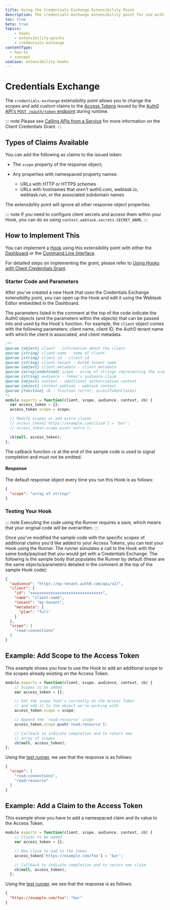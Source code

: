 ```yaml
---
title: Using the Credentials Exchange Extensibility Point
description: The credentials-exchange extensibility point for use with Hooks
toc: true
beta: true
topics:
    - hooks
    - extensibility-points
    - credentials-exchange
contentType:
  - how-to
  - concept
useCase: extensibility-hooks
---
```


# Credentials Exchange

The `credentials-exchange` extensibility point allows you to change the scopes and add custom claims to the [Access Tokens](/tokens/access-token) issued by the [Auth0 API's `POST /oauth/token` endpoint](/api/authentication#authorization-code) during runtime.

::: note
Please see [Calling APIs from a Service](/api-auth/grant/client-credentials) for more information on the Client Credentials Grant.
:::

## Types of Claims Available

You can add the following as claims to the issued token:

* The `scope` property of the response object;
* Any properties with namespaced property names:

  * URLs with HTTP or HTTPS schemes
  * URLs with hostnames that *aren't* auth0.com, webtask.io, webtask.run, or the associated subdomain names

The extensibility point will ignore all other response object properties.

::: note
If you need to configure client secrets and access them within your Hook, you can do so using `context.webtask.secrets.SECRET_NAME`.
:::

## How to Implement This

You can implement a [Hook](/hooks#work-with-hooks) using this extensibility point with either the [Dashboard](/hooks/dashboard) or the [Command Line Interface](/hooks/cli). 

For detailed steps on implementing the grant, please refer to [Using Hooks with Client Credentials Grant](/api-auth/tutorials/client-credentials/customize-with-hooks).

### Starter Code and Parameters

After you've created a new Hook that uses the Credentials Exchange extensibility point, you can open up the Hook and edit it using the Webtask Editor embedded in the Dashboard. 

The parameters listed in the comment at the top of the code indicate the Auth0 objects (and the parameters within the objects) that can be passed into and used by the Hook's function. For example, the `client` object comes with the following parameters: client name, client ID, the Auth0 tenant name with which the client is associated, and client metadata. 

```js
/**
@param {object} client - information about the client
@param {string} client.name - name of client
@param {string} client.id - client id
@param {string} client.tenant - Auth0 tenant name
@param {object} client.metadata - client metadata
@param {array|undefined} scope - array of strings representing the scope claim or undefined
@param {string} audience - token's audience claim
@param {object} context - additional authorization context
@param {object} context.webtask - webtask context
@param {function} cb - function (error, accessTokenClaims)
*/
module.exports = function(client, scope, audience, context, cb) {
  var access_token = {};
  access_token.scope = scope;

  // Modify scopes or add extra claims
  // access_token['https://example.com/claim'] = 'bar';
  // access_token.scope.push('extra');

  cb(null, access_token);
};
```

The callback function `cb` at the end of the sample code is used to signal completion and must not be omitted.

#### Response

The default response object every time you run this Hook is as follows:

```json
{
  "scope": "array of strings"
}
```

### Testing Your Hook

::: note
Executing the code using the Runner requires a save, which means that your original code will be overwritten.
:::

Once you've modified the sample code with the specific scopes of additional claims you'd like added to your Access Tokens, you can test your Hook using the Runner. The runner simulates a call to the Hook with the same body/payload that you would get with a Credentials Exchange. The following is the sample body that populates the Runner by default (these are the same objects/parameters detailed in the comment at the top of the sample Hook code):

```json
{
  "audience": "https://my-tenant.auth0.com/api/v2/",
  "client": {
    "id": "xxxxxxxxxxxxxxxxxxxxxxxxxxxxxxxx",
    "name": "client-name",
    "tenant": "my-tenant",
    "metadata": {
      "plan": "full"
    }
  },
  "scope": [
    "read:connections"
  ]
}
```

## Example: Add Scope to the Access Token

This example shows you how to use the Hook to add an additional scope to the scopes already existing on the Access Token.

```js
module.exports = function(client, scope, audience, context, cb) {
    // Scopes to be added
    var access_token = {};

    // Get the scope that's currently on the Access Token
    // and add it to the object we're working with
    access_token.scope = scope;

    // Append the `read:resource` scope
    access_token.scope.push('read:resource');

    // Callback to indicate completion and to return new
    // array of scopes
    cb(null, access_token);
};
```

Using the [test runner](https://webtask.io/docs/editor/runner), we see that the response is as follows:

```json
{
  "scope": [
    "read:connections",
    "read:resource"
  ]
}
```

## Example: Add a Claim to the Access Token

This example show you have to add a namespaced claim and its value to the Access Token.

```js
module.exports = function(client, scope, audience, context, cb) {
    // Claims to be added
    var access_token = {};

    // New claim to add to the token
    access_token['https://example.com/foo'] = 'bar';

    // Callback to indicate completion and to return new claim
    cb(null, access_token);
  };
```

Using the [test runner](https://webtask.io/docs/editor/runner), we see that the response is as follows:

```json
{
  "https://example.com/foo": "bar"
}
```